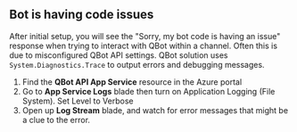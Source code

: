 ## Bot is having code issues
After initial setup, you will see the "Sorry, my bot code is having an issue" response when trying to interact with QBot within a channel.
Often this is due to misconfigured QBot API settings. QBot solution uses `System.Diagnostics.Trace` to output errors and debugging messages.

1. Find the **QBot API App Service** resource in the Azure portal
2. Go to **App Service Logs** blade then turn on Application Logging (File System). Set Level to Verbose
3. Open up **Log Stream** blade, and watch for error messages that might be a clue to the error.
